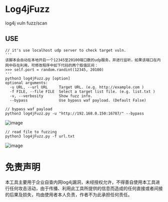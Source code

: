 # Log4jFuzz
log4j vuln fuzz/scan

## USE
```
// it's use localhost udp server to check target vuln.
'''
该脚本会自动在本地开启一个12345至20100端口数的udp服务，并进行监听，如果该端口在内网中存在利用，可修改程序中如下代码的两个取值区间：
>>> self.port = random.randint(12345, 20100) 
'''
python3 log4jFuzz.py [option]
optional arguments:
  -u URL, --url URL     Target URL. (e.g. http://example.com )
  -f FILE, --file FILE  Select a target list file. (e.g. list.txt )
  -v, --verbosity       Show fuzz info.
  --bypass              Use bypass waf payload. (Default False)
```
```
// bypass waf payload
python3 log4jFuzz.py -u "http://192.168.0.150:16787/" --bypass
```
![image](https://user-images.githubusercontent.com/42025843/146722124-01e2eba2-cde4-47f7-a741-973bf1e8f80f.png)
```
// read file to fuzzing
python3 log4jFuzz.py -f url.txt
```
![image](https://user-images.githubusercontent.com/42025843/146722227-a1d061d6-b3f8-433c-ac55-91bd70d6bcc4.png)

# 免责声明
本工具主要用于企业自查内网log4j漏洞，未经授权允许，不得善自使用本工具进行任何攻击活动，由于传播、利用此工具所提供的信息而造成的任何直接或者间接的后果及损失，均由使用者本人负责，作者不为此承担任何责任。

